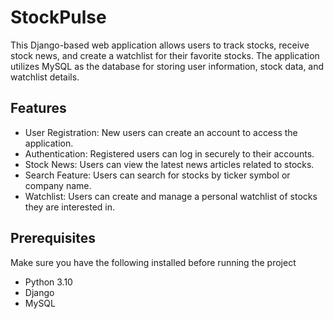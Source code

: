 # StockPulse
This Django-based web application allows users to track stocks, receive stock news, and create a watchlist for their favorite stocks. The application utilizes MySQL as the database for storing user information, stock data, and watchlist details.

## Features 
- User Registration: New users can create an account to access the application.
- Authentication: Registered users can log in securely to their accounts.
- Stock News: Users can view the latest news articles related to stocks.
- Search Feature: Users can search for stocks by ticker symbol or company name.
- Watchlist: Users can create and manage a personal watchlist of stocks they are interested in.

## Prerequisites 
Make sure you have the following installed before running the project 
- Python 3.10 
- Django 
- MySQL 